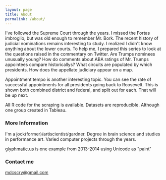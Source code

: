 ```yaml
---
layout: page
title: About
permalink: /about/
---
```


<p>I've followed the Supreme Court through the years.  I missed the Fortas imbroglio, but was old enough to remember Mr. Bork.  The recent history of judicial nominations remains interesting to study.  I realized I didn't know anything about the lower courts.  To help me, I prepared this series to look at the questions raised in the commentary on Twitter.  Are Trumps nominees unusually young?  How do comments about ABA ratings of Mr. Trumps appointees compare historicallys?  What circuits are populated by which presidents.  How does the appellate judiciary appear on a map.</p> 
<p>  Appointment tempo is another interesting topic.  You can see the rate of successful appointments for all presidents going back to Roosevelt.  This is shown both combined district and federal, and split out for each.  That will be up next.</p>  <p>All R code for the scraping is available. Datasets are reproducible.  Although one group created in Tableau.</p>

 

### More Information

<p>I'm a jock(former)/artiscientist/gardner.  Degree in brain science and studies in performance art.  Varied computer projects through the years.
 
[glyphmatic.us](www.glyphmatic.us) is one example from 2013-2014 using Unicode as "paint" </p>  

### Contact me

[mdcscry@gmail.com](mailto:mdcscry+FederalJudiciary@gmail.com.com)
